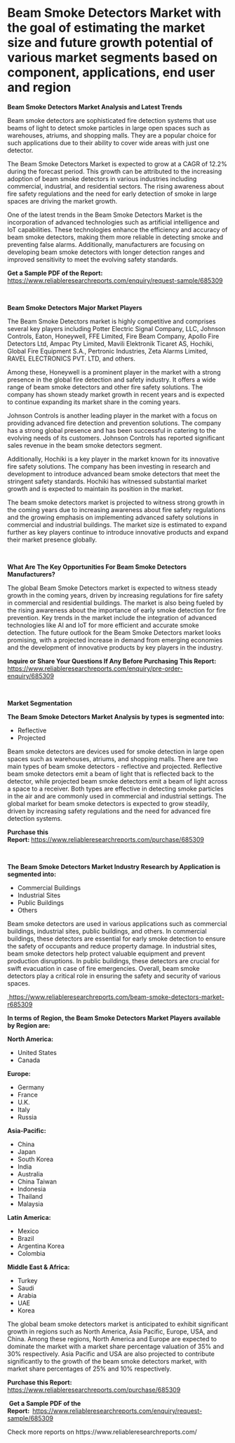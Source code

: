 <p><h1>Beam Smoke Detectors Market with the goal of estimating the market size and future growth potential of various market segments based on component, applications, end user and region</h1></p><p><strong>Beam Smoke Detectors Market Analysis and Latest Trends</strong></p>
<p><p>Beam smoke detectors are sophisticated fire detection systems that use beams of light to detect smoke particles in large open spaces such as warehouses, atriums, and shopping malls. They are a popular choice for such applications due to their ability to cover wide areas with just one detector.</p><p>The Beam Smoke Detectors Market is expected to grow at a CAGR of 12.2% during the forecast period. This growth can be attributed to the increasing adoption of beam smoke detectors in various industries including commercial, industrial, and residential sectors. The rising awareness about fire safety regulations and the need for early detection of smoke in large spaces are driving the market growth.</p><p>One of the latest trends in the Beam Smoke Detectors Market is the incorporation of advanced technologies such as artificial intelligence and IoT capabilities. These technologies enhance the efficiency and accuracy of beam smoke detectors, making them more reliable in detecting smoke and preventing false alarms. Additionally, manufacturers are focusing on developing beam smoke detectors with longer detection ranges and improved sensitivity to meet the evolving safety standards.</p></p>
<p><strong>Get a Sample PDF of the Report:&nbsp;</strong> <a href="https://www.reliableresearchreports.com/enquiry/request-sample/685309">https://www.reliableresearchreports.com/enquiry/request-sample/685309</a></p>
<p>&nbsp;</p>
<p><strong>Beam Smoke Detectors Major Market Players</strong></p>
<p><p>The Beam Smoke Detectors market is highly competitive and comprises several key players including Potter Electric Signal Company, LLC, Johnson Controls, Eaton, Honeywell, FFE Limited, Fire Beam Company, Apollo Fire Detectors Ltd, Ampac Pty Limited, Mavili Elektronik Ticaret AS, Hochiki, Global Fire Equipment S.A., Pertronic Industries, Zeta Alarms Limited, RAVEL ELECTRONICS PVT. LTD, and others.</p><p>Among these, Honeywell is a prominent player in the market with a strong presence in the global fire detection and safety industry. It offers a wide range of beam smoke detectors and other fire safety solutions. The company has shown steady market growth in recent years and is expected to continue expanding its market share in the coming years.</p><p>Johnson Controls is another leading player in the market with a focus on providing advanced fire detection and prevention solutions. The company has a strong global presence and has been successful in catering to the evolving needs of its customers. Johnson Controls has reported significant sales revenue in the beam smoke detectors segment.</p><p>Additionally, Hochiki is a key player in the market known for its innovative fire safety solutions. The company has been investing in research and development to introduce advanced beam smoke detectors that meet the stringent safety standards. Hochiki has witnessed substantial market growth and is expected to maintain its position in the market.</p><p>The beam smoke detectors market is projected to witness strong growth in the coming years due to increasing awareness about fire safety regulations and the growing emphasis on implementing advanced safety solutions in commercial and industrial buildings. The market size is estimated to expand further as key players continue to introduce innovative products and expand their market presence globally.</p></p>
<p>&nbsp;</p>
<p><strong>What Are The Key Opportunities For Beam Smoke Detectors Manufacturers?</strong></p>
<p><p>The global Beam Smoke Detectors market is expected to witness steady growth in the coming years, driven by increasing regulations for fire safety in commercial and residential buildings. The market is also being fueled by the rising awareness about the importance of early smoke detection for fire prevention. Key trends in the market include the integration of advanced technologies like AI and IoT for more efficient and accurate smoke detection. The future outlook for the Beam Smoke Detectors market looks promising, with a projected increase in demand from emerging economies and the development of innovative products by key players in the industry.</p></p>
<p><strong>Inquire or Share Your Questions If Any Before Purchasing This Report:</strong> <a href="https://www.reliableresearchreports.com/enquiry/pre-order-enquiry/685309">https://www.reliableresearchreports.com/enquiry/pre-order-enquiry/685309</a></p>
<p>&nbsp;</p>
<p><strong>Market Segmentation</strong></p>
<p><strong>The Beam Smoke Detectors Market Analysis by types is segmented into:</strong></p>
<p><ul><li>Reflective</li><li>Projected</li></ul></p>
<p><p>Beam smoke detectors are devices used for smoke detection in large open spaces such as warehouses, atriums, and shopping malls. There are two main types of beam smoke detectors - reflective and projected. Reflective beam smoke detectors emit a beam of light that is reflected back to the detector, while projected beam smoke detectors emit a beam of light across a space to a receiver. Both types are effective in detecting smoke particles in the air and are commonly used in commercial and industrial settings. The global market for beam smoke detectors is expected to grow steadily, driven by increasing safety regulations and the need for advanced fire detection systems.</p></p>
<p><strong>Purchase this Report:&nbsp;</strong><a href="https://www.reliableresearchreports.com/purchase/685309">https://www.reliableresearchreports.com/purchase/685309</a></p>
<p>&nbsp;</p>
<p><strong>The Beam Smoke Detectors Market Industry Research by Application is segmented into:</strong></p>
<p><ul><li>Commercial Buildings</li><li>Industrial Sites</li><li>Public Buildings</li><li>Others</li></ul></p>
<p><p>Beam smoke detectors are used in various applications such as commercial buildings, industrial sites, public buildings, and others. In commercial buildings, these detectors are essential for early smoke detection to ensure the safety of occupants and reduce property damage. In industrial sites, beam smoke detectors help protect valuable equipment and prevent production disruptions. In public buildings, these detectors are crucial for swift evacuation in case of fire emergencies. Overall, beam smoke detectors play a critical role in ensuring the safety and security of various spaces.</p></p>
<p><a href="https://www.reliableresearchreports.com/beam-smoke-detectors-market-r685309">&nbsp;https://www.reliableresearchreports.com/beam-smoke-detectors-market-r685309</a></p>
<p><strong>In terms of Region, the Beam Smoke Detectors Market Players available by Region are:</strong></p>
<p>
    <p> <strong> North America: </strong>
        <ul>
            <li>United States</li>
            <li>Canada</li>
        </ul>
        </p> 
    <p> <strong> Europe: </strong>
        <ul>
            <li>Germany</li>
            <li>France</li>
            <li>U.K.</li>
            <li>Italy</li>
            <li>Russia</li>
        </ul>
        </p> 
    <p> <strong> Asia-Pacific: </strong>
        <ul>
            <li>China</li>
            <li>Japan</li>
            <li>South Korea</li>
            <li>India</li>
            <li>Australia</li>
            <li>China Taiwan</li>
            <li>Indonesia</li>
            <li>Thailand</li>
            <li>Malaysia</li>
        </ul>
        </p> 
    <p> <strong> Latin America: </strong>
        <ul>
            <li>Mexico</li>
            <li>Brazil</li>
            <li>Argentina Korea</li>
            <li>Colombia</li>
        </ul>
        </p> 
    <p> <strong> Middle East & Africa: </strong>
        <ul>
            <li>Turkey</li>
            <li>Saudi</li>
            <li>Arabia</li>
            <li>UAE</li>
            <li>Korea</li>
        </ul>
    </p>
    </p>
<p><p>The global beam smoke detectors market is anticipated to exhibit significant growth in regions such as North America, Asia Pacific, Europe, USA, and China. Among these regions, North America and Europe are expected to dominate the market with a market share percentage valuation of 35% and 30% respectively. Asia Pacific and USA are also projected to contribute significantly to the growth of the beam smoke detectors market, with market share percentages of 25% and 10% respectively.</p></p>
<p><strong>Purchase this Report: </strong><a href="https://www.reliableresearchreports.com/purchase/685309">https://www.reliableresearchreports.com/purchase/685309</a></p>
<p>&nbsp;<strong>Get a Sample PDF of the Report:&nbsp;&nbsp;</strong><a href="https://www.reliableresearchreports.com/enquiry/request-sample/685309">https://www.reliableresearchreports.com/enquiry/request-sample/685309</a></p>
<p><strong></strong></p>
<p>Check more reports on https://www.reliableresearchreports.com/</p>